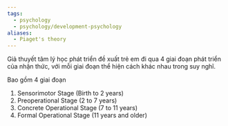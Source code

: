 ```yaml
---
tags:
  - psychology
  - psychology/development-psychology
aliases:
  - Piaget's theory
---
```

Giả thuyết tâm lý học phát triển đề xuất trẻ em đi qua 4 giai đoạn phát triển của nhận thức, với mỗi giai đoạn thể hiện cách khác nhau trong suy nghĩ. 

Bao gồm 4 giai đoạn
1. Sensorimotor Stage (Birth to 2 years)
2. Preoperational Stage (2 to 7 years)
3. Concrete Operational Stage (7 to 11 years)
4. Formal Operational Stage (11 years and older)